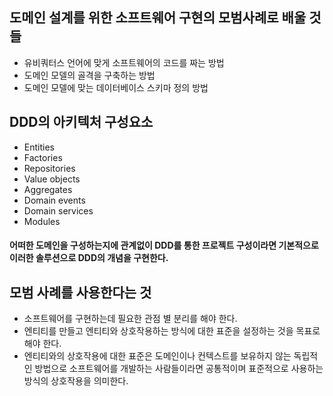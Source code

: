 ## 도메인 설계를 위한 소프트웨어 구현의 모범사례로 배울 것들
- 유비쿼터스 언어에 맞게 소프트웨어의 코드를 짜는 방법
- 도메인 모델의 골격을 구축하는 방법
- 도메인 모델에 맞는 데이터베이스 스키마 정의 방법

## DDD의 아키텍처 구성요소
- Entities
- Factories
- Repositories
- Value objects
- Aggregates
- Domain events
- Domain services
- Modules

#### 어떠한 도메인을 구성하는지에 관계없이 DDD를 통한 프로젝트 구성이라면 기본적으로 이러한 솔루션으로 DDD의 개념을 구현한다.

## 모범 사례를 사용한다는 것
- 소프트웨어를 구현하는데 필요한 관점 별 분리를 해야 한다.
- 엔티티를 만들고 엔티티와 상호작용하는 방식에 대한 표준을 설정하는 것을 목표로 해야 한다. 
- 엔티티와의 상호작용에 대한 표준은 도메인이나 컨텍스트를 보유하지 않는 독립적인 방법으로 소프트웨어를 개발하는 사람들이라면 공통적이며 표준적으로 사용하는 방식의 상호작용을 의미한다.

